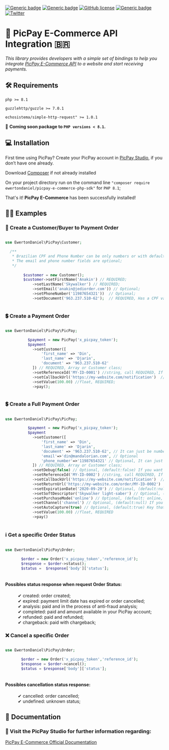 [![Generic badge](https://img.shields.io/github/last-commit/ewertondaniel/picpay-e-commerce-php-sdk)](https://github.com/EwertonDaniel/picpay-e-commerce-php-sdk)
[![Generic badge](https://img.shields.io/badge/stable-v1.0.4-blue.svg)](https://github.com/EwertonDaniel/PicPay-E-Commerce)
[![GitHub license](https://img.shields.io/github/license/ewertondaniel/picpay-e-commerce-php-sdk)](https://github.com/Naereen/StrapDown.js/blob/master/LICENSE)
[![Generic badge](https://img.shields.io/packagist/dm/ewertondaniel/picpay-e-commerce?color=blue)](https://packagist.org/packages/ewertondaniel/picpay-e-commerce-php-sdk)
[![Twitter](https://img.shields.io/twitter/follow/dsrewerton?style=social)](https://twitter.com/dsrewerton)


# 💚 PicPay E-Commerce API Integration 🇧🇷

_This library provides developers with a simple set of bindings to help you
integrate [PicPay E-Commerce API](https://studio.picpay.com/produtos/e-commerce) to a website
and start receiving payments._

## 🛠 Requirements

`php >= 8.1`

`guzzlehttp/guzzle >= 7.0.1`

`echosistema/simple-http-request" >= 1.0.1`

📢 **Coming soon package to `PHP versions < 8.1`.**

## 💻 Installation

First time using PicPay? Create your PicPay account in [PicPay Studio](https://studio.picpay.com/download), if you don’t
have one already.

Download [Composer](https://getcomposer.org/) if not already installed

On your project directory run on the command line `"composer require ewertondaniel/picpay-e-commerce-php-sdk"`
for `PHP 8.1`;

That's it! **PicPay E-Commerce** has been successfully installed!

## 🧑‍💻 Examples

### 👤 Create a Customer/Buyer to Payment Order

```php

use EwertonDaniel\PicPay\Customer;

  /**
   * Brazilian CPF and Phone Number can be only numbers or with default mask;
   * The email and phone number fields are optional;
   */
  
        $customer = new Customer();
        $customer->setFirstName('Anakin') // REQUIRED;
            ->setLastName('Skywalker') // REQUIRED;
            ->setEmail('anakin@jediorder.com')) // Optional;
            ->setPhoneNumber('11987654321'))  // Optional;
            ->setDocument('963.237.510-62');  // REQUIRED, Has a CPF validation rule;
            
```

### 💲 Create a Payment Order

```php

use EwertonDaniel\PicPay\PicPay;

          $payment = new PicPay('x_picpay_token');
          $payment
            ->setCustomer([
                'first_name' => 'Din',
                'last_name' => 'Djarin',
                'document' => '963.237.510-62'
            ]) // REQUIRED, Array or Customer class;
            ->setReferenceId('MY-ID-0001') //string, call REQUIRED, If you want an auto reference id, please call empty ex.: setReferenceId();
            ->setCallbackUrl('https://my-website.com/notification')  // REQUIRED, Where PicPay will return with POST notification;
            ->setValue(100.00) //float, REQUIRED;
            ->pay();
            
```

### 💲 Create a Full Payment Order

```php

use EwertonDaniel\PicPay\PicPay;

          $payment = new PicPay('x_picpay_token');
          $payment
            ->setCustomer([
                'first_name' => 'Din',
                'last_name' => 'Djarin',
                'document' => '963.237.510-62', // It can just be numbers ex.: '96323751062'
                'email'=>'din@mandalorian.com', // Optional
                'phone_number'=>'11987654321' // Optional, It can just be masked ex.: '(11) 98765-4321, (11) 8765-4321 etc...'
            ]) // REQUIRED, Array or Customer class;
            ->setDebug(false) // Optional, (default:false) If you want to debug the request (default false);
            ->setReferenceId('MY-ID-0002') //string, call REQUIRED, If no value is entered, Reference ID will be created automatically, ex.: setReferenceId();
            ->setCallbackUrl('https://my-website.com/notification')  // REQUIRED, Where PicPay will return with POST notification;
            ->setReturnUrl('https://my-website.com/order/MY-ID-0002')  // Optional, (default:null) where customer will be redirected from PicPay Payment Page;
            ->setExpirationDate('2020-09-20') // Optional, (default:null) Format Y-m-d (yyyy-mm-dd);
            ->setSoftDescriptor('Skywalker light-saber') // Optional, (default:null) Description to customer, or an item description;
            ->setPurchaseMode('online') // Optional, (default: online, available options [online, in-store]);
            ->setChannel('channel') // Optional, (default:null) If you have another store, take a look in official documentation;
            ->setAutoCapture(true) // Optional, (default:true) Key that will define that this charge will be of the late capture type;
            ->setValue(100.00) //float, REQUIRED
            ->pay()
            
```

### ℹ Get a specific Order Status

```php

use EwertonDaniel\PicPay\Order;

       $order = new Order('x_picpay_token','reference_id');
       $response = $order->status();
       $status =  $response['body']['status'];
            
```

#### Possibles status response when request Order Status:

<dl>
  <dd>✔ created: order created;</dd>
  <dd>✔ expired: payment limit date has expired or order cancelled;</dd>
  <dd>✔ analysis: paid and in the process of anti-fraud analysis;</dd>
  <dd>✔ completed: paid and amount available in your PicPay account;</dd>
  <dd>✔ refunded: paid and refunded;</dd>
  <dd>✔ chargeback: paid with chargeback;</dd>
</dl>

### ❌ Cancel a specific Order

```php

use EwertonDaniel\PicPay\Order;

       $order = new Order('x_picpay_token','reference_id');
       $response = $order->cancel();
       $status = $response['body']['status'];
            
```

#### Possibles cancellation status response:

<dl>
  <dd>✔ cancelled: order cancelled;</dd>
  <dd>✔ undefined: unknown status;</dd>
</dl>

## 📖 Documentation

### 🔗 Visit the PicPay Studio for further information regarding:

[PicPay E-Commerce Official Documentation](https://studio.picpay.com/produtos/e-commerce)
